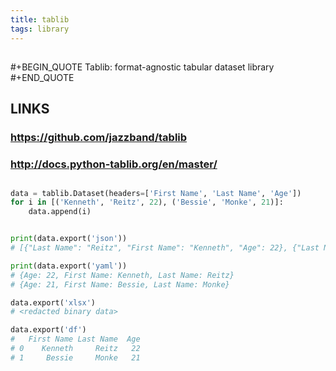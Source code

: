 ```yaml
---
title: tablib
tags: library
---
```


## 
#+BEGIN_QUOTE
Tablib: format-agnostic tabular dataset library
#+END_QUOTE
## **LINKS**
### https://github.com/jazzband/tablib
### http://docs.python-tablib.org/en/master/
##
```python
data = tablib.Dataset(headers=['First Name', 'Last Name', 'Age'])
for i in [('Kenneth', 'Reitz', 22), ('Bessie', 'Monke', 21)]:
    data.append(i)


print(data.export('json'))
# [{"Last Name": "Reitz", "First Name": "Kenneth", "Age": 22}, {"Last Name": "Monke", "First Name": "Bessie", "Age": 21}]

print(data.export('yaml'))
# {Age: 22, First Name: Kenneth, Last Name: Reitz}
# {Age: 21, First Name: Bessie, Last Name: Monke}

data.export('xlsx')
# <redacted binary data>

data.export('df')
#   First Name Last Name  Age
# 0    Kenneth     Reitz   22
# 1     Bessie     Monke   21
```
